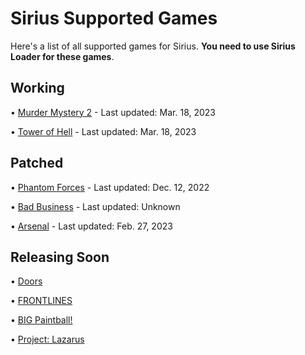 # Sirius Supported Games

Here's a list of all supported games for Sirius. **You need to use Sirius Loader for these games**.

## Working

• [Murder Mystery 2](https://www.roblox.com/games/142823291) - Last updated: Mar. 18, 2023
 

• [Tower of Hell](https://www.roblox.com/games/1962086868) - Last updated: Mar. 18, 2023

## Patched

• [Phantom Forces](https://www.roblox.com/games/292439477) - Last updated: Dec. 12, 2022


• [Bad Business](https://www.roblox.com/games/3233893879) - Last updated: Unknown


• [Arsenal](https://www.roblox.com/games/286090429) - Last updated: Feb. 27, 2023

## Releasing Soon

• [Doors](https://www.roblox.com/games/6516141723)

• [FRONTLINES](https://www.roblox.com/games/5938036553)


• [BIG Paintball!](https://www.roblox.com/games/3527629287)


• [Project: Lazarus](https://www.roblox.com/games/443406476)
